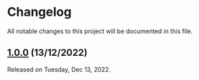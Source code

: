 # Changelog

All notable changes to this project will be documented in this file.



## [1.0.0](https://github.com/VIHATTeam/OMICALL-Flutter-SDK.git) (13/12/2022)

Released on Tuesday, Dec 13, 2022.

